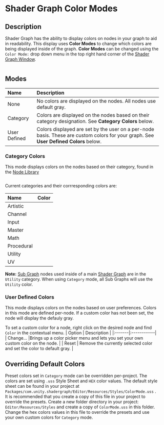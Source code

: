 # Shader Graph Color Modes

## Description

Shader Graph has the ability to display colors on nodes in your graph to aid in readability. This display uses **Color Modes** to change which colors are being displayed inside of the graph. **Color Modes** can be changed using the `Color Mode:` drop down menu in the top right hand corner of the [Shader Graph Window](Shader-Graph-Window.md).

<image>

## Modes
| Name | Description |
|:-----|:------------|
| None | No colors are displayed on the nodes. All nodes use default gray. |
| Category | Colors are displayed on the nodes based on their category designation. See **Category Colors** below. |
| User Defined | Colors displayed are set by the user on a per-node basis. These are custom colors for your graph. See **User Defined Colors** below. |

### Category Colors
This mode displays colors on the nodes based on their category, found in the [Node Library](Node-Library.md)

<image>

Current categories and their corrresponding colors are: 

| Name | Color |
|:-----|:------|
| Artistic | <hex value> |
| Channel | <hex value> |
| Input | <hex value> |
| Master | <hex value> |
| Math | <hex value> |
| Procedural | <hex value> |
| Utility | <hex value> |
| UV | <hex value> |

**Note:** [Sub Graph](Sub-Graph.md) nodes used inside of a main [Shader Graph](Shader-Graph.md) are in the `Utility` category. When using `Category` mode, all Sub Graphs will use the `Utility` color.

### User Defined Colors
This mode displays colors on the nodes based on user preferences. Colors in this mode are defined per-node. If a custom color has not been set, the node will display the defauly gray. 

To set a custom color for a node, right click on the desired node and find `Color` in the contextual menu. 
| Option | Description |
|:-------|:------------|
| Change... |Brings up a color picker menu and lets you set your own custom color on the node. |
| Reset  | Remove the currently selected color and set the color to default gray. |

<images>

## Overriding Default Colors
Preset colors set in `Category` mode can be overridden per-project. The colors are set using `.uss` Style Sheet and `HEX` color values. 
The default style sheet can be found in your project at `Packages/com.unity.shadergraph/Editor/Resources/Styles/ColorMode.uss` . It is recommended that you create a copy of this file in your project to override the presets. Create a new folder directory in your project: `Editor/Resources/Styles` and create a copy of `ColorMode.uss` in this folder. Change the hex colors values in this file to override the presets and use your own custom colors for `Category` mode. 

